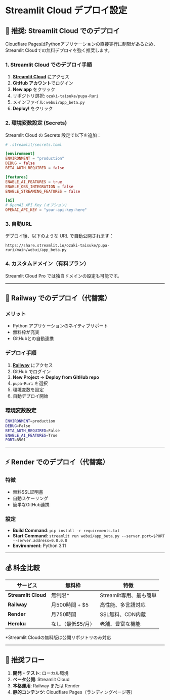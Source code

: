 # Streamlit Cloud デプロイ設定

## 🚀 推奨: Streamlit Cloud でのデプロイ

Cloudflare PagesはPythonアプリケーションの直接実行に制限があるため、
Streamlit Cloudでの無料デプロイを強く推奨します。

### 1. Streamlit Cloud でのデプロイ手順

1. **[Streamlit Cloud](https://share.streamlit.io/)** にアクセス
2. **GitHub アカウント**でログイン
3. **New app** をクリック
4. リポジトリ選択: `ozaki-taisuke/pupa-Ruri`
5. メインファイル: `webui/app_beta.py`
6. **Deploy!** をクリック

### 2. 環境変数設定 (Secrets)

Streamlit Cloud の Secrets 設定で以下を追加：

```toml
# .streamlit/secrets.toml

[environment]
ENVIRONMENT = "production"
DEBUG = false
BETA_AUTH_REQUIRED = false

[features]
ENABLE_AI_FEATURES = true
ENABLE_OBS_INTEGRATION = false
ENABLE_STREAMING_FEATURES = false

[ai]
# OpenAI API Key (オプション)
OPENAI_API_KEY = "your-api-key-here"
```

### 3. 自動URL

デプロイ後、以下のような URL で自動公開されます：
```
https://share.streamlit.io/ozaki-taisuke/pupa-ruri/main/webui/app_beta.py
```

### 4. カスタムドメイン（有料プラン）

Streamlit Cloud Pro では独自ドメインの設定も可能です。

---

## 🔄 Railway でのデプロイ（代替案）

### メリット
- Python アプリケーションのネイティブサポート
- 無料枠が充実
- GitHubとの自動連携

### デプロイ手順
1. **[Railway](https://railway.app)** にアクセス
2. GitHub でログイン
3. **New Project** → **Deploy from GitHub repo**
4. `pupa-Ruri` を選択
5. 環境変数を設定
6. 自動デプロイ開始

### 環境変数設定
```bash
ENVIRONMENT=production
DEBUG=False
BETA_AUTH_REQUIRED=False
ENABLE_AI_FEATURES=True
PORT=8501
```

---

## ⚡ Render でのデプロイ（代替案）

### 特徴
- 無料SSL証明書
- 自動スケーリング
- 簡単なGitHub連携

### 設定
- **Build Command**: `pip install -r requirements.txt`
- **Start Command**: `streamlit run webui/app_beta.py --server.port=$PORT --server.address=0.0.0.0`
- **Environment**: Python 3.11

---

## 💰 料金比較

| サービス | 無料枠 | 特徴 |
|---------|--------|------|
| **Streamlit Cloud** | 無制限* | Streamlit専用、最も簡単 |
| **Railway** | 月500時間 + $5 | 高性能、多言語対応 |
| **Render** | 月750時間 | SSL無料、CDN内蔵 |
| **Heroku** | なし（最低$5/月） | 老舗、豊富な機能 |

*Streamlit Cloudの無料版は公開リポジトリのみ対応

---

## 🎯 推奨フロー

1. **開発・テスト**: ローカル環境
2. **ベータ公開**: Streamlit Cloud
3. **本格運用**: Railway または Render
4. **静的コンテンツ**: Cloudflare Pages（ランディングページ等）
